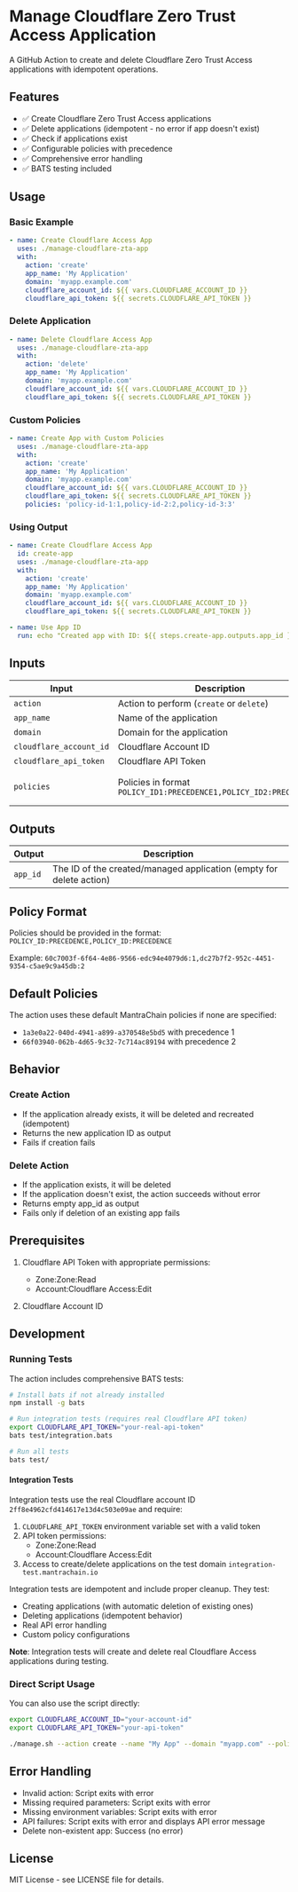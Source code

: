 # Manage Cloudflare Zero Trust Access Application

A GitHub Action to create and delete Cloudflare Zero Trust Access applications with idempotent operations.

## Features

- ✅ Create Cloudflare Zero Trust Access applications
- ✅ Delete applications (idempotent - no error if app doesn't exist)
- ✅ Check if applications exist
- ✅ Configurable policies with precedence
- ✅ Comprehensive error handling
- ✅ BATS testing included

## Usage

### Basic Example

```yaml
- name: Create Cloudflare Access App
  uses: ./manage-cloudflare-zta-app
  with:
    action: 'create'
    app_name: 'My Application'
    domain: 'myapp.example.com'
    cloudflare_account_id: ${{ vars.CLOUDFLARE_ACCOUNT_ID }}
    cloudflare_api_token: ${{ secrets.CLOUDFLARE_API_TOKEN }}
```

### Delete Application

```yaml
- name: Delete Cloudflare Access App
  uses: ./manage-cloudflare-zta-app
  with:
    action: 'delete'
    app_name: 'My Application'
    domain: 'myapp.example.com'
    cloudflare_account_id: ${{ vars.CLOUDFLARE_ACCOUNT_ID }}
    cloudflare_api_token: ${{ secrets.CLOUDFLARE_API_TOKEN }}
```

### Custom Policies

```yaml
- name: Create App with Custom Policies
  uses: ./manage-cloudflare-zta-app
  with:
    action: 'create'
    app_name: 'My Application'
    domain: 'myapp.example.com'
    cloudflare_account_id: ${{ vars.CLOUDFLARE_ACCOUNT_ID }}
    cloudflare_api_token: ${{ secrets.CLOUDFLARE_API_TOKEN }}
    policies: 'policy-id-1:1,policy-id-2:2,policy-id-3:3'
```

### Using Output

```yaml
- name: Create Cloudflare Access App
  id: create-app
  uses: ./manage-cloudflare-zta-app
  with:
    action: 'create'
    app_name: 'My Application'
    domain: 'myapp.example.com'
    cloudflare_account_id: ${{ vars.CLOUDFLARE_ACCOUNT_ID }}
    cloudflare_api_token: ${{ secrets.CLOUDFLARE_API_TOKEN }}

- name: Use App ID
  run: echo "Created app with ID: ${{ steps.create-app.outputs.app_id }}"
```

## Inputs

| Input | Description | Required | Default |
|-------|-------------|----------|---------|
| `action` | Action to perform (`create` or `delete`) | Yes | `create` |
| `app_name` | Name of the application | Yes | - |
| `domain` | Domain for the application | Yes | - |
| `cloudflare_account_id` | Cloudflare Account ID | Yes | - |
| `cloudflare_api_token` | Cloudflare API Token | Yes | - |
| `policies` | Policies in format `POLICY_ID1:PRECEDENCE1,POLICY_ID2:PRECEDENCE2` | No | Default MantraChain policies |

## Outputs

| Output | Description |
|--------|-------------|
| `app_id` | The ID of the created/managed application (empty for delete action) |

## Policy Format

Policies should be provided in the format: `POLICY_ID:PRECEDENCE,POLICY_ID:PRECEDENCE`

Example: `60c7003f-6f64-4e86-9566-edc94e4079d6:1,dc27b7f2-952c-4451-9354-c5ae9c9a45db:2`

## Default Policies

The action uses these default MantraChain policies if none are specified:
- `1a3e0a22-040d-4941-a899-a370548e5bd5` with precedence 1
- `66f03940-062b-4d65-9c32-7c714ac89194` with precedence 2

## Behavior

### Create Action
- If the application already exists, it will be deleted and recreated (idempotent)
- Returns the new application ID as output
- Fails if creation fails

### Delete Action
- If the application exists, it will be deleted
- If the application doesn't exist, the action succeeds without error
- Returns empty app_id as output
- Fails only if deletion of an existing app fails

## Prerequisites

1. Cloudflare API Token with appropriate permissions:
   - Zone:Zone:Read
   - Account:Cloudflare Access:Edit

2. Cloudflare Account ID

## Development

### Running Tests

The action includes comprehensive BATS tests:

```bash
# Install bats if not already installed
npm install -g bats

# Run integration tests (requires real Cloudflare API token)
export CLOUDFLARE_API_TOKEN="your-real-api-token"
bats test/integration.bats

# Run all tests
bats test/
```

#### Integration Tests

Integration tests use the real Cloudflare account ID `2ff8e4962cfd414617e13d4c503e09ae` and require:

1. `CLOUDFLARE_API_TOKEN` environment variable set with a valid token
2. API token permissions:
   - Zone:Zone:Read
   - Account:Cloudflare Access:Edit
3. Access to create/delete applications on the test domain `integration-test.mantrachain.io`

Integration tests are idempotent and include proper cleanup. They test:
- Creating applications (with automatic deletion of existing ones)
- Deleting applications (idempotent behavior)
- Real API error handling
- Custom policy configurations

**Note**: Integration tests will create and delete real Cloudflare Access applications during testing.

### Direct Script Usage

You can also use the script directly:

```bash
export CLOUDFLARE_ACCOUNT_ID="your-account-id"
export CLOUDFLARE_API_TOKEN="your-api-token"

./manage.sh --action create --name "My App" --domain "myapp.com" --policies "policy-id:1"
```

## Error Handling

- Invalid action: Script exits with error
- Missing required parameters: Script exits with error
- Missing environment variables: Script exits with error
- API failures: Script exits with error and displays API error message
- Delete non-existent app: Success (no error)

## License

MIT License - see LICENSE file for details.
